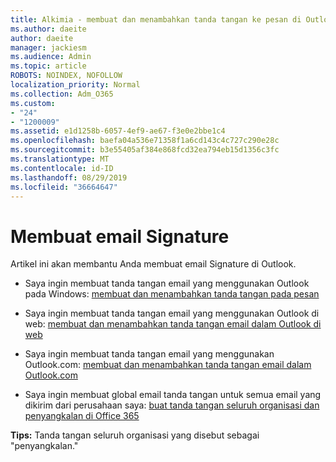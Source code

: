 ```yaml
---
title: Alkimia - membuat dan menambahkan tanda tangan ke pesan di Outlook
ms.author: daeite
author: daeite
manager: jackiesm
ms.audience: Admin
ms.topic: article
ROBOTS: NOINDEX, NOFOLLOW
localization_priority: Normal
ms.collection: Adm_O365
ms.custom:
- "24"
- "1200009"
ms.assetid: e1d1258b-6057-4ef9-ae67-f3e0e2bbe1c4
ms.openlocfilehash: baefa04a536e71358f1a6cd143c4c727c290e28c
ms.sourcegitcommit: b3e55405af384e868fcd32ea794eb15d1356c3fc
ms.translationtype: MT
ms.contentlocale: id-ID
ms.lasthandoff: 08/29/2019
ms.locfileid: "36664647"
---
```

# <a name="creating-email-signatures"></a>Membuat email Signature

Artikel ini akan membantu Anda membuat email Signature di Outlook.
  
- Saya ingin membuat tanda tangan email yang menggunakan Outlook pada Windows: [membuat dan menambahkan tanda tangan pada pesan](https://support.office.com/article/8ee5d4f4-68fd-464a-a1c1-0e1c80bb27f2.aspx)
  
- Saya ingin membuat tanda tangan email yang menggunakan Outlook di web: [membuat dan menambahkan tanda tangan email dalam Outlook di web](https://support.office.com/article/5ff9dcfd-d3f1-447b-b2e9-39f91b074ea3.aspx)

- Saya ingin membuat tanda tangan email yang menggunakan Outlook.com: [membuat dan menambahkan tanda tangan email dalam Outlook.com](https://support.office.com/article/776d9006-abdf-444e-b5b7-a61821dff034.aspx)

- Saya ingin membuat global email tanda tangan untuk semua email yang dikirim dari perusahaan saya: [buat tanda tangan seluruh organisasi dan penyangkalan di Office 365](https://support.office.com/article/2d75860f-c527-4352-a7f6-73eba54c0c72.aspx)

 **Tips:** Tanda tangan seluruh organisasi yang disebut sebagai "penyangkalan."
  